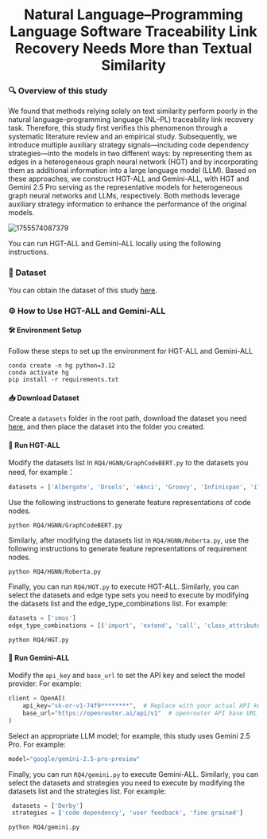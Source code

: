 <div align="center">
  <h1 align="center">Natural Language–Programming Language Software Traceability Link Recovery Needs More than Textual Similarity</h1>
</div>

### 🔍 Overview of this study

We found that methods relying solely on text similarity perform poorly in the natural language–programming language (NL–PL) traceability link recovery task. Therefore, this study first verifies this phenomenon through a systematic literature review and an empirical study. Subsequently, we introduce multiple auxiliary strategy signals—including code dependency strategies—into the models in two different ways: by representing them as edges in a heterogeneous graph neural network (HGT) and by incorporating them as additional information into a large language model (LLM). Based on these approaches, we construct HGT-ALL and Gemini-ALL, with HGT and Gemini 2.5 Pro serving as the representative models for heterogeneous graph neural networks and LLMs, respectively. Both methods leverage auxiliary strategy information to enhance the performance of the original models.

![1755574087379](https://github.com/ZZYG0g0g0/nlpl/blob/main/fig/QQ20250819-125022.png)

You can run HGT-ALL and Gemini-ALL locally using the following instructions.

### 📂 Dataset

You can obtain the dataset of this study [here](https://drive.google.com/drive/folders/1-0MJEreOJr6F5lDQtJnCV5aNjQn_PDJX?dmr=1&ec=wgc-drive-hero-goto). 

### ⚙️ How to Use HGT-ALL and Gemini-ALL

#### 🛠️ Environment Setup

Follow these steps to set up the environment for HGT-ALL and Gemini-ALL

```shell
conda create -n hg python=3.12
conda activate hg
pip install -r requirements.txt
```

#### 📥 Download Dataset

Create a `datasets` folder in the root path, download the dataset you need [here](https://drive.google.com/drive/folders/1-0MJEreOJr6F5lDQtJnCV5aNjQn_PDJX?dmr=1&ec=wgc-drive-hero-goto), and then place the dataset into the folder you created. 

#### 🧮 Run HGT-ALL

Modify the datasets list in `RQ4/HGNN/GraphCodeBERT.py` to the datasets you need, for example：

```python
datasets = ['Albergate', 'Drools', 'eAnci', 'Groovy', 'Infinispan', 'iTrust', 'maven', 'Pig', 'Seam2', 'smos']
```

Use the following instructions to generate feature representations of code nodes. 

```shell
python RQ4/HGNN/GraphCodeBERT.py
```

Similarly, after modifying the datasets list in `RQ4/HGNN/Roberta.py`, use the following instructions to generate feature representations of requirement nodes.  

```shell
python RQ4/HGNN/Roberta.py
```

Finally, you can run `RQ4/HGT.py` to execute HGT-ALL. Similarly, you can select the datasets and edge type sets you need to execute by modifying the datasets list and the edge_type_combinations list.  For example:

```python
datasets = ['smos']
edge_type_combinations = [('import', 'extend', 'call', 'class_attribute', 'class_comment', 'class_name', 'method_comment', 'method_return', 'method_parameter', 'method_name', 'user_feedback')]
```

```shell
python RQ4/HGT.py
```



#### 🤖 Run Gemini-ALL

Modify the `api_key` and `base_url` to set the API key and select the model provider. For example:

```python
client = OpenAI(
    api_key="sk-or-v1-74f9********",  # Replace with your actual API key
    base_url="https://openrouter.ai/api/v1"  # openrouter API base URL
)
```

Select an appropriate LLM model; for example, this study uses Gemini 2.5 Pro.  For example:

```python
model="google/gemini-2.5-pro-preview"
```

Finally, you can run `RQ4/gemini.py` to execute Gemini-ALL. Similarly, you can select the datasets and strategies you need to execute by modifying the datasets list and the strategies list.  For example:

```python
 datasets = ['Derby']
 strategies = ['code dependency', 'user feedback', 'fine grained']
```



```shell
python RQ4/gemini.py
```











